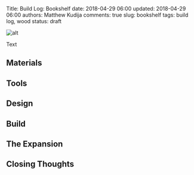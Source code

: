 Title: Build Log: Bookshelf
date: 2018-04-29 06:00
updated: 2018-04-29 06:00
authors: Matthew Kudija
comments: true
slug: bookshelf
tags: build log, wood
status: draft

<!-- PELICAN_BEGIN_SUMMARY -->
![alt]({filename}images/bookshelf1.jpg)

Text



<!-- PELICAN_END_SUMMARY -->


## Materials

## Tools

## Design

## Build

## The Expansion

## Closing Thoughts